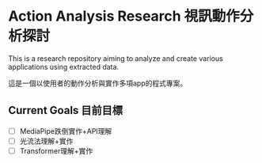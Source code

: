 # Action Analysis Research 視訊動作分析探討

This is a research repository aiming to analyze and create various applications using extracted data.

這是一個以使用者的動作分析與實作多項app的程式專案。

## Current Goals 目前目標

- [ ] MediaPipe跌倒實作+API理解
- [ ] 光流法理解+實作
- [ ] Transformer理解+實作
